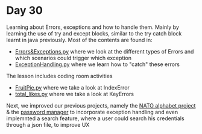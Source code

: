 # Day 30

Learning about Errors, exceptions and how to handle them. Mainly by learning the use of try and except blocks, similar to the 
try catch block learnt in java previously. Most of the contents are found in:
- [Errors&Exceptions.py](https://github.com/Matk1p/100-days-of-code-python/blob/b61642fd1d8a355a72d8dc4d702ef6bae112d7da/D30/Errors&Exceptions.py) where we look at the different types of Errors and which scenarios could trigger which exception
- [ExceptionHandling.py](https://github.com/Matk1p/100-days-of-code-python/blob/b61642fd1d8a355a72d8dc4d702ef6bae112d7da/D30/ExceptionHandling.py) where we learn how to "catch" these errors

The lesson includes coding room activities
- [FruitPie.py](D30/FruitPie.py) where we take a look at IndexError
- [total_likes.py](D30/total_likes.py) where we take a look at KeyErrors

Next, we improved our previous projects, namely the [NATO alphabet project](https://github.com/Matk1p/100-days-of-code-python/blob/b61642fd1d8a355a72d8dc4d702ef6bae112d7da/D30/NATO-alphabet-start) & the [password manager](https://github.com/Matk1p/100-days-of-code-python/blob/b61642fd1d8a355a72d8dc4d702ef6bae112d7da/D30/password-manager-2.0) to incorporate exception handling
and even implemnted a search feature, where a user could search his credentials through a json file, to improve UX